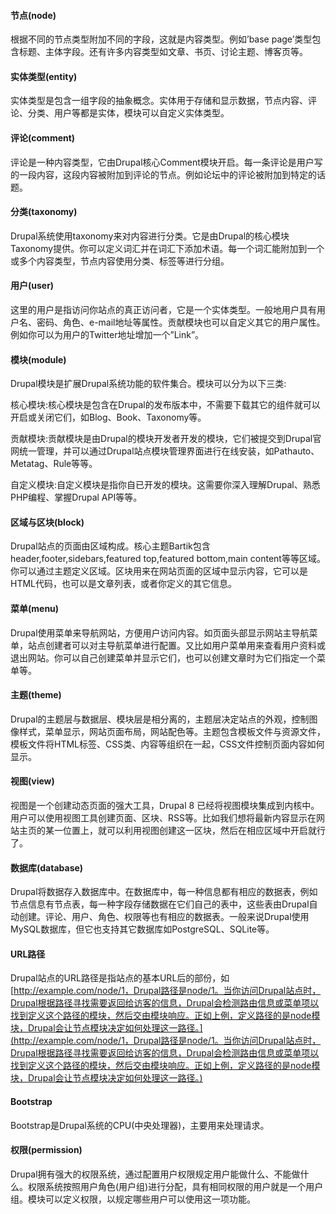 #### 节点\(node\)

根据不同的节点类型附加不同的字段，这就是内容类型。例如’base page’类型包含标题、主体字段。还有许多内容类型如文章、书页、讨论主题、博客页等。

#### 实体类型\(entity\)

实体类型是包含一组字段的抽象概念。实体用于存储和显示数据，节点内容、评论、分类、用户等都是实体，模块可以自定义实体类型。

#### 评论\(comment\)

评论是一种内容类型，它由Drupal核心Comment模块开启。每一条评论是用户写的一段内容，这段内容被附加到评论的节点。例如论坛中的评论被附加到特定的话题。

#### 分类\(taxonomy\)

Drupal系统使用taxonomy来对内容进行分类。它是由Drupal的核心模块Taxonomy提供。你可以定义词汇并在词汇下添加术语。每一个词汇能附加到一个或多个内容类型，节点内容使用分类、标签等进行分组。

#### 用户\(user\)

这里的用户是指访问你站点的真正访问者，它是一个实体类型。一般地用户具有用户名、密码、角色、e-mail地址等属性。贡献模块也可以自定义其它的用户属性。例如你可以为用户的Twitter地址增加一个”Link”。

#### 模块\(module\)

Drupal模块是扩展Drupal系统功能的软件集合。模块可以分为以下三类:

核心模块:核心模块是包含在Drupal的发布版本中，不需要下载其它的组件就可以开启或关闭它们，如Blog、Book、Taxonomy等。

贡献模块:贡献模块是由Drupal的模块开发者开发的模块，它们被提交到Drupal官网统一管理，并可以通过Drupal站点模块管理界面进行在线安装，如Pathauto、Metatag、Rule等等。

自定义模块:自定义模块是指你自已开发的模块。这需要你深入理解Drupal、熟悉PHP编程、掌握Drupal API等等。

#### 区域与区块\(block\)

Drupal站点的页面由区域构成。核心主题Bartik包含header,footer,sidebars,featured top,featured bottom,main content等等区域。你可以通过主题定义区域。区块用来在网站页面的区域中显示内容，它可以是HTML代码，也可以是文章列表，或者你定义的其它信息。

#### 菜单\(menu\)

Drupal使用菜单来导航网站，方便用户访问内容。如页面头部显示网站主导航菜单，站点创建者可以对主导航菜单进行配置。又比如用户菜单用来查看用户资料或退出网站。你可以自己创建菜单并显示它们，也可以创建文章时为它们指定一个菜单等。

#### 主题\(theme\)

Drupal的主题层与数据层、模块层是相分离的，主题层决定站点的外观，控制图像样式，菜单显示，网站页面布局，网站配色等。主题包含模板文件与资源文件，模板文件将HTML标签、CSS类、内容等组织在一起，CSS文件控制页面内容如何显示。

#### 视图\(view\)

视图是一个创建动态页面的强大工具，Drupal 8 已经将视图模块集成到内核中。用户可以使用视图工具创建页面、区块、RSS等。比如我们想将最新内容显示在网站主页的某一位置上，就可以利用视图创建这一区块，然后在相应区域中开启就行了。

#### 数据库\(database\)

Drupal将数据存入数据库中。在数据库中，每一种信息都有相应的数据表，例如节点信息有节点表，每一种字段存储数据在它们自己的表中，这些表由Drupal自动创建。评论、用户、角色、权限等也有相应的数据表。一般来说Drupal使用MySQL数据库，但它也支持其它数据库如PostgreSQL、SQLite等。

#### URL路径

Drupal站点的URL路径是指站点的基本URL后的部份，如[http://example.com/node/1，Drupal路径是node/1。当你访问Drupal站点时，Drupal根据路径寻找需要返回给访客的信息，Drupal会检测路由信息或菜单项以找到定义这个路径的模块，然后交由模块响应。正如上例，定义路径的是node模块，Drupal会让节点模块决定如何处理这一路径。](http://example.com/node/1，Drupal路径是node/1。当你访问Drupal站点时，Drupal根据路径寻找需要返回给访客的信息，Drupal会检测路由信息或菜单项以找到定义这个路径的模块，然后交由模块响应。正如上例，定义路径的是node模块，Drupal会让节点模块决定如何处理这一路径。)

#### Bootstrap

Bootstrap是Drupal系统的CPU\(中央处理器\)，主要用来处理请求。

#### 权限\(permission\)

Drupal拥有强大的权限系统，通过配置用户权限规定用户能做什么、不能做什么。权限系统按照用户角色\(用户组\)进行分配，具有相同权限的用户就是一个用户组。模块可以定义权限，以规定哪些用户可以使用这一项功能。

